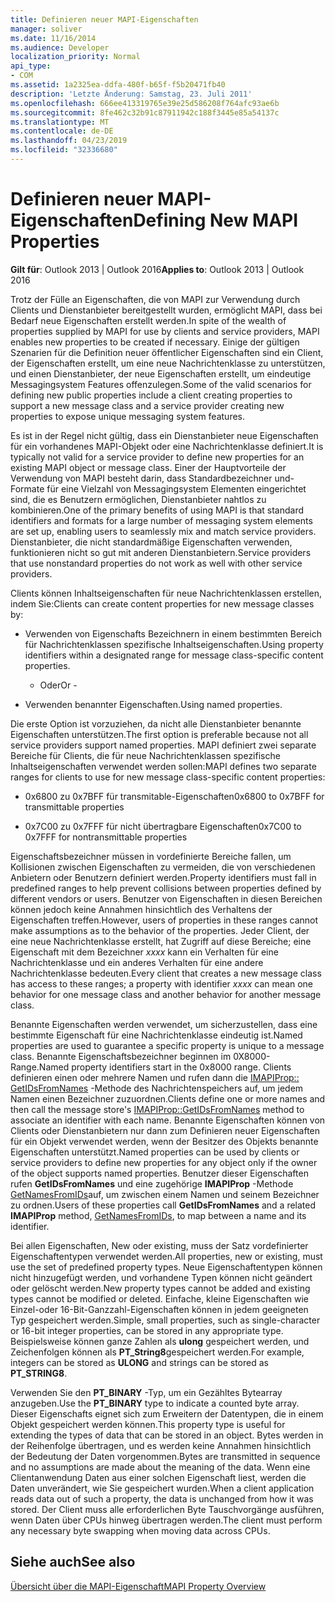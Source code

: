 ```yaml
---
title: Definieren neuer MAPI-Eigenschaften
manager: soliver
ms.date: 11/16/2014
ms.audience: Developer
localization_priority: Normal
api_type:
- COM
ms.assetid: 1a2325ea-ddfa-480f-b65f-f5b20471fb40
description: 'Letzte Änderung: Samstag, 23. Juli 2011'
ms.openlocfilehash: 666ee413319765e39e25d586208f764afc93ae6b
ms.sourcegitcommit: 8fe462c32b91c87911942c188f3445e85a54137c
ms.translationtype: MT
ms.contentlocale: de-DE
ms.lasthandoff: 04/23/2019
ms.locfileid: "32336680"
---
```

# <a name="defining-new-mapi-properties"></a><span data-ttu-id="442f5-103">Definieren neuer MAPI-Eigenschaften</span><span class="sxs-lookup"><span data-stu-id="442f5-103">Defining New MAPI Properties</span></span>

  
  
<span data-ttu-id="442f5-104">**Gilt für**: Outlook 2013 | Outlook 2016</span><span class="sxs-lookup"><span data-stu-id="442f5-104">**Applies to**: Outlook 2013 | Outlook 2016</span></span> 
  
<span data-ttu-id="442f5-105">Trotz der Fülle an Eigenschaften, die von MAPI zur Verwendung durch Clients und Dienstanbieter bereitgestellt wurden, ermöglicht MAPI, dass bei Bedarf neue Eigenschaften erstellt werden.</span><span class="sxs-lookup"><span data-stu-id="442f5-105">In spite of the wealth of properties supplied by MAPI for use by clients and service providers, MAPI enables new properties to be created if necessary.</span></span> <span data-ttu-id="442f5-106">Einige der gültigen Szenarien für die Definition neuer öffentlicher Eigenschaften sind ein Client, der Eigenschaften erstellt, um eine neue Nachrichtenklasse zu unterstützen, und einen Dienstanbieter, der neue Eigenschaften erstellt, um eindeutige Messagingsystem Features offenzulegen.</span><span class="sxs-lookup"><span data-stu-id="442f5-106">Some of the valid scenarios for defining new public properties include a client creating properties to support a new message class and a service provider creating new properties to expose unique messaging system features.</span></span>
  
<span data-ttu-id="442f5-107">Es ist in der Regel nicht gültig, dass ein Dienstanbieter neue Eigenschaften für ein vorhandenes MAPI-Objekt oder eine Nachrichtenklasse definiert.</span><span class="sxs-lookup"><span data-stu-id="442f5-107">It is typically not valid for a service provider to define new properties for an existing MAPI object or message class.</span></span> <span data-ttu-id="442f5-108">Einer der Hauptvorteile der Verwendung von MAPI besteht darin, dass Standardbezeichner und-Formate für eine Vielzahl von Messagingsystem Elementen eingerichtet sind, die es Benutzern ermöglichen, Dienstanbieter nahtlos zu kombinieren.</span><span class="sxs-lookup"><span data-stu-id="442f5-108">One of the primary benefits of using MAPI is that standard identifiers and formats for a large number of messaging system elements are set up, enabling users to seamlessly mix and match service providers.</span></span> <span data-ttu-id="442f5-109">Dienstanbieter, die nicht standardmäßige Eigenschaften verwenden, funktionieren nicht so gut mit anderen Dienstanbietern.</span><span class="sxs-lookup"><span data-stu-id="442f5-109">Service providers that use nonstandard properties do not work as well with other service providers.</span></span> 
  
<span data-ttu-id="442f5-110">Clients können Inhaltseigenschaften für neue Nachrichtenklassen erstellen, indem Sie:</span><span class="sxs-lookup"><span data-stu-id="442f5-110">Clients can create content properties for new message classes by:</span></span>
  
- <span data-ttu-id="442f5-111">Verwenden von Eigenschafts Bezeichnern in einem bestimmten Bereich für Nachrichtenklassen spezifische Inhaltseigenschaften.</span><span class="sxs-lookup"><span data-stu-id="442f5-111">Using property identifiers within a designated range for message class-specific content properties.</span></span>
    
    - <span data-ttu-id="442f5-112">Oder</span><span class="sxs-lookup"><span data-stu-id="442f5-112">Or -</span></span>
    
- <span data-ttu-id="442f5-113">Verwenden benannter Eigenschaften.</span><span class="sxs-lookup"><span data-stu-id="442f5-113">Using named properties.</span></span> 
    
<span data-ttu-id="442f5-114">Die erste Option ist vorzuziehen, da nicht alle Dienstanbieter benannte Eigenschaften unterstützen.</span><span class="sxs-lookup"><span data-stu-id="442f5-114">The first option is preferable because not all service providers support named properties.</span></span> <span data-ttu-id="442f5-115">MAPI definiert zwei separate Bereiche für Clients, die für neue Nachrichtenklassen spezifische Inhaltseigenschaften verwendet werden sollen:</span><span class="sxs-lookup"><span data-stu-id="442f5-115">MAPI defines two separate ranges for clients to use for new message class-specific content properties:</span></span>
  
- <span data-ttu-id="442f5-116">0x6800 zu 0x7BFF für transmitable-Eigenschaften</span><span class="sxs-lookup"><span data-stu-id="442f5-116">0x6800 to 0x7BFF for transmittable properties</span></span>
    
- <span data-ttu-id="442f5-117">0x7C00 zu 0x7FFF für nicht übertragbare Eigenschaften</span><span class="sxs-lookup"><span data-stu-id="442f5-117">0x7C00 to 0x7FFF for nontransmittable properties</span></span>
    
<span data-ttu-id="442f5-118">Eigenschaftsbezeichner müssen in vordefinierte Bereiche fallen, um Kollisionen zwischen Eigenschaften zu vermeiden, die von verschiedenen Anbietern oder Benutzern definiert werden.</span><span class="sxs-lookup"><span data-stu-id="442f5-118">Property identifiers must fall in predefined ranges to help prevent collisions between properties defined by different vendors or users.</span></span> <span data-ttu-id="442f5-119">Benutzer von Eigenschaften in diesen Bereichen können jedoch keine Annahmen hinsichtlich des Verhaltens der Eigenschaften treffen.</span><span class="sxs-lookup"><span data-stu-id="442f5-119">However, users of properties in these ranges cannot make assumptions as to the behavior of the properties.</span></span> <span data-ttu-id="442f5-120">Jeder Client, der eine neue Nachrichtenklasse erstellt, hat Zugriff auf diese Bereiche; eine Eigenschaft mit dem Bezeichner _xxxx_ kann ein Verhalten für eine Nachrichtenklasse und ein anderes Verhalten für eine andere Nachrichtenklasse bedeuten.</span><span class="sxs-lookup"><span data-stu-id="442f5-120">Every client that creates a new message class has access to these ranges; a property with identifier  _xxxx_ can mean one behavior for one message class and another behavior for another message class.</span></span> 
  
<span data-ttu-id="442f5-121">Benannte Eigenschaften werden verwendet, um sicherzustellen, dass eine bestimmte Eigenschaft für eine Nachrichtenklasse eindeutig ist.</span><span class="sxs-lookup"><span data-stu-id="442f5-121">Named properties are used to guarantee a specific property is unique to a message class.</span></span> <span data-ttu-id="442f5-122">Benannte Eigenschaftsbezeichner beginnen im 0X8000-Range.</span><span class="sxs-lookup"><span data-stu-id="442f5-122">Named property identifiers start in the 0x8000 range.</span></span> <span data-ttu-id="442f5-123">Clients definieren einen oder mehrere Namen und rufen dann die [IMAPIProp:: GetIDsFromNames](imapiprop-getidsfromnames.md) -Methode des Nachrichtenspeichers auf, um jedem Namen einen Bezeichner zuzuordnen.</span><span class="sxs-lookup"><span data-stu-id="442f5-123">Clients define one or more names and then call the message store's [IMAPIProp::GetIDsFromNames](imapiprop-getidsfromnames.md) method to associate an identifier with each name.</span></span> <span data-ttu-id="442f5-124">Benannte Eigenschaften können von Clients oder Dienstanbietern nur dann zum Definieren neuer Eigenschaften für ein Objekt verwendet werden, wenn der Besitzer des Objekts benannte Eigenschaften unterstützt.</span><span class="sxs-lookup"><span data-stu-id="442f5-124">Named properties can be used by clients or service providers to define new properties for any object only if the owner of the object supports named properties.</span></span> <span data-ttu-id="442f5-125">Benutzer dieser Eigenschaften rufen **GetIDsFromNames** und eine zugehörige **IMAPIProp** -Methode [GetNamesFromIDs](imapiprop-getnamesfromids.md)auf, um zwischen einem Namen und seinem Bezeichner zu ordnen.</span><span class="sxs-lookup"><span data-stu-id="442f5-125">Users of these properties call **GetIDsFromNames** and a related **IMAPIProp** method, [GetNamesFromIDs](imapiprop-getnamesfromids.md), to map between a name and its identifier.</span></span>
  
<span data-ttu-id="442f5-126">Bei allen Eigenschaften, New oder existing, muss der Satz vordefinierter Eigenschaftentypen verwendet werden.</span><span class="sxs-lookup"><span data-stu-id="442f5-126">All properties, new or existing, must use the set of predefined property types.</span></span> <span data-ttu-id="442f5-127">Neue Eigenschaftentypen können nicht hinzugefügt werden, und vorhandene Typen können nicht geändert oder gelöscht werden.</span><span class="sxs-lookup"><span data-stu-id="442f5-127">New property types cannot be added and existing types cannot be modified or deleted.</span></span> <span data-ttu-id="442f5-128">Einfache, kleine Eigenschaften wie Einzel-oder 16-Bit-Ganzzahl-Eigenschaften können in jedem geeigneten Typ gespeichert werden.</span><span class="sxs-lookup"><span data-stu-id="442f5-128">Simple, small properties, such as single-character or 16-bit integer properties, can be stored in any appropriate type.</span></span> <span data-ttu-id="442f5-129">Beispielsweise können ganze Zahlen als **ulong** gespeichert werden, und Zeichenfolgen können als **PT_String8**gespeichert werden.</span><span class="sxs-lookup"><span data-stu-id="442f5-129">For example, integers can be stored as **ULONG** and strings can be stored as **PT_STRING8**.</span></span> 
  
<span data-ttu-id="442f5-130">Verwenden Sie den **PT_BINARY** -Typ, um ein Gezähltes Bytearray anzugeben.</span><span class="sxs-lookup"><span data-stu-id="442f5-130">Use the **PT_BINARY** type to indicate a counted byte array.</span></span> <span data-ttu-id="442f5-131">Dieser Eigenschafts eignet sich zum Erweitern der Datentypen, die in einem Objekt gespeichert werden können.</span><span class="sxs-lookup"><span data-stu-id="442f5-131">This property type is useful for extending the types of data that can be stored in an object.</span></span> <span data-ttu-id="442f5-132">Bytes werden in der Reihenfolge übertragen, und es werden keine Annahmen hinsichtlich der Bedeutung der Daten vorgenommen.</span><span class="sxs-lookup"><span data-stu-id="442f5-132">Bytes are transmitted in sequence and no assumptions are made about the meaning of the data.</span></span> <span data-ttu-id="442f5-133">Wenn eine Clientanwendung Daten aus einer solchen Eigenschaft liest, werden die Daten unverändert, wie Sie gespeichert wurden.</span><span class="sxs-lookup"><span data-stu-id="442f5-133">When a client application reads data out of such a property, the data is unchanged from how it was stored.</span></span> <span data-ttu-id="442f5-134">Der Client muss alle erforderlichen Byte Tauschvorgänge ausführen, wenn Daten über CPUs hinweg übertragen werden.</span><span class="sxs-lookup"><span data-stu-id="442f5-134">The client must perform any necessary byte swapping when moving data across CPUs.</span></span> 
  
## <a name="see-also"></a><span data-ttu-id="442f5-135">Siehe auch</span><span class="sxs-lookup"><span data-stu-id="442f5-135">See also</span></span>



[<span data-ttu-id="442f5-136">Übersicht über die MAPI-Eigenschaft</span><span class="sxs-lookup"><span data-stu-id="442f5-136">MAPI Property Overview</span></span>](mapi-property-overview.md)

